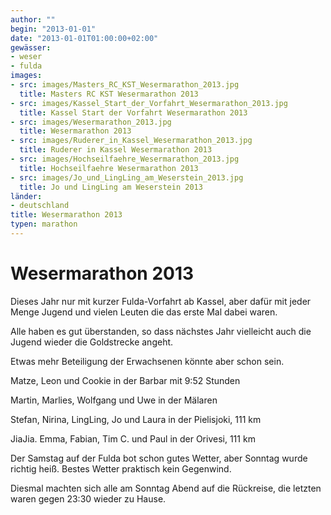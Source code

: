 ```yaml
---
author: ""
begin: "2013-01-01"
date: "2013-01-01T01:00:00+02:00"
gewässer:
- weser
- fulda
images:
- src: images/Masters_RC_KST_Wesermarathon_2013.jpg
  title: Masters RC KST Wesermarathon 2013
- src: images/Kassel_Start_der_Vorfahrt_Wesermarathon_2013.jpg
  title: Kassel Start der Vorfahrt Wesermarathon 2013
- src: images/Wesermarathon_2013.jpg
  title: Wesermarathon 2013
- src: images/Ruderer_in_Kassel_Wesermarathon_2013.jpg
  title: Ruderer in Kassel Wesermarathon 2013
- src: images/Hochseilfaehre_Wesermarathon_2013.jpg
  title: Hochseilfaehre Wesermarathon 2013
- src: images/Jo_und_LingLing_am_Weserstein_2013.jpg
  title: Jo und LingLing am Weserstein 2013
länder: 
- deutschland
title: Wesermarathon 2013
typen: marathon
---
```



# Wesermarathon 2013


Dieses Jahr nur mit kurzer Fulda-Vorfahrt ab Kassel, aber dafür mit jeder Menge Jugend und vielen Leuten die das erste Mal dabei waren.

Alle haben es gut überstanden, so dass nächstes Jahr vielleicht auch die Jugend wieder die Goldstrecke angeht.

Etwas mehr Beteiligung der Erwachsenen könnte aber schon sein.

Matze, Leon und Cookie in der Barbar mit 9:52 Stunden

Martin, Marlies, Wolfgang und Uwe in der Mälaren

Stefan, Nirina, LingLing, Jo und Laura in der Pielisjoki, 111 km

JiaJia. Emma, Fabian, Tim C. und Paul in der Orivesi, 111 km

Der Samstag auf der Fulda bot schon gutes Wetter, aber Sonntag wurde richtig heiß. Bestes Wetter praktisch kein Gegenwind.

Diesmal machten sich alle am Sonntag Abend auf die Rückreise, die letzten waren gegen 23:30 wieder zu Hause.
